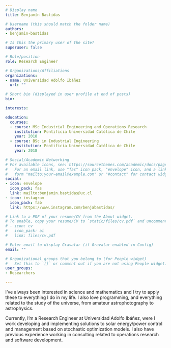 ```yaml
---
# Display name
title: Benjamín Bastidas

# Username (this should match the folder name)
authors:
- benjamin-bastidas

# Is this the primary user of the site?
superuser: false

# Role/position
role: Research Engineer

# Organizations/Affiliations
organizations:
- name: Universidad Adolfo Ibáñez
  url: ""

# Short bio (displayed in user profile at end of posts)
bio:

interests:

education:
  courses:
  - course: MSc Industrial Engineering and Operations Research
    institution: Pontificia Universidad Católica de Chile
    year: 2018
  - course: BSc in Industrial Engineering
    institution: Pontificia Universidad Católica de Chile
    year: 2018

# Social/Academic Networking
# For available icons, see: https://sourcethemes.com/academic/docs/page-builder/#icons
#   For an email link, use "fas" icon pack, "envelope" icon, and a link in the
#   form "mailto:your-email@example.com" or "#contact" for contact widget.
social:
- icon: envelope
  icon_pack: fas
  link: mailto:benjamin.bastidas@uc.cl
- icon: instagram
  icon_pack: fab
  link: https://www.instagram.com/benjabastidas/

# Link to a PDF of your resume/CV from the About widget.
# To enable, copy your resume/CV to `static/files/cv.pdf` and uncomment the lines below.
# - icon: cv
#   icon_pack: ai
#   link: files/cv.pdf

# Enter email to display Gravatar (if Gravatar enabled in Config)
email: ""

# Organizational groups that you belong to (for People widget)
#   Set this to `[]` or comment out if you are not using People widget.
user_groups:
- Researchers

---
```

I’ve always been interested in science and mathematics and I try to apply these to everything I do in my life. I also love programming, and everything related to the study of the universe, from amateur astrophotography to astrophysics.

Currently, I’m a Research Engineer at Universidad Adolfo Ibáñez, were I work developing and implementing solutions to solar energy/power control and management based on stochastic optimization models. I also have previous experience working in consulting related to operations research and software development.
